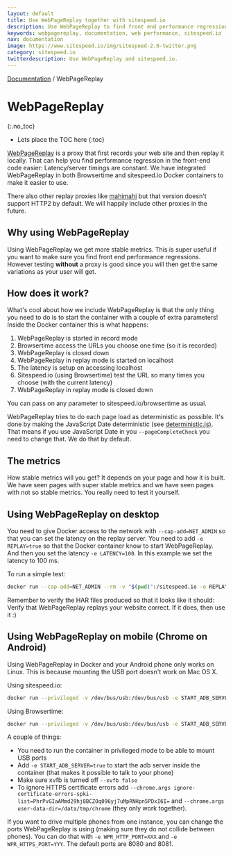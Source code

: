 ```yaml
---
layout: default
title: Use WebPageReplay together with sitespeed.io
description: Use WebPageReplay to find front end performance regressions.
keywords: webpagereplay, documentation, web performance, sitespeed.io
nav: documentation
image: https://www.sitespeed.io/img/sitespeed-2.0-twitter.png
category: sitespeed.io
twitterdescription: Use WebPageReplay and sitespeed.io.
---
```


[Documentation]({{site.baseurl}}/documentation/sitespeed.io/) / WebPageReplay

# WebPageReplay
{:.no_toc}

* Lets place the TOC here
{:toc}

[WebPageReplay](https://github.com/catapult-project/catapult/blob/master/web_page_replay_go/README.md) is a proxy that first records your web site and then replay it locally. That can help you find performance regression in the front-end code easier: Latency/server timings are constant. We have integrated WebPageReplay in both Browsertime and sitespeed.io Docker containers to make it easier to use.

There also other replay proxies like [mahimahi](http://mahimahi.mit.edu/) but that version doesn't support HTTP2 by default. We will happily include other proxies in the future.

## Why using WebPageReplay

Using WebPageReplay we get more stable metrics. This is super useful if you want to make sure you find front end performance regressions. However testing **without** a proxy is good since you will then get the same variations as your user will get.

## How does it work?

What's cool about how we include WebPageReplay is that the only thing you need to do is to start the container with a couple of extra parameters! Inside the Docker container this is what happens:

1. WebPageReplay is started in record mode
2. Browsertime access the URLs you choose one time (so it is recorded)
3. WebPageReplay is closed down
4. WebPageReplay in replay mode is started on localhost
5. The latency is setup on accessing localhost
6. Sitespeed.io (using Browsertime) test the URL so many times you choose (with the current latency)
7. WebPageReplay in replay mode is closed down

You can pass on any parameter to sitespeed.io/browsertime as usual.

WebPageReplay tries to do each page load as deterministic as possible. It's done by making the JavaScript Date deterministic (see [deterministic.js)](https://github.com/sitespeedio/sitespeed.io/blob/master/docker/webpagereplay/deterministic.js). That means if you use JavaScript Date in you `--pageCompleteCheck` you need to change that. We do that by default.

## The metrics

How stable metrics will you get? It depends on your page and how it is built. We have seen pages with super stable metrics and we have seen pages with not so stable metrics. You really need to test it yourself.

## Using WebPageReplay on desktop

You need to give Docker access to the network with `--cap-add=NET_ADMIN` so that you can set the latency on the replay server. You need to add `-e REPLAY=true` so that the Docker container know to start WebPageReplay. And then you set the latency `-e LATENCY=100`. In this example we set the latency to 100 ms.

To run a simple test:

```bash
docker run --cap-add=NET_ADMIN --rm -v "$(pwd)":/sitespeed.io -e REPLAY=true -e LATENCY=100 sitespeedio/sitespeed.io:{% include version/sitespeed.io.txt %} -n 5 -b chrome https://en.wikipedia.org/wiki/Barack_Obama
```

Remember to verify the HAR files produced so that it looks like it should: Verify that WebPageReplay replays your website correct. If it does, then use it :)

## Using WebPageReplay on mobile (Chrome on Android)

Using WebPageReplay in Docker and your Android phone only works on Linux. This is because mounting the USB port doesn't work on Mac OS X.

Using sitespeed.io:

```bash
docker run --privileged -v /dev/bus/usb:/dev/bus/usb -e START_ADB_SERVER=true --cap-add=NET_ADMIN --shm-size=1g --rm -v "$(pwd)":/sitespeed.io -e REPLAY=true -e LATENCY=100 sitespeedio/sitespeed.io:{% include version/sitespeed.io.txt %} https://en.m.wikipedia.org/wiki/Barack_Obama --browsertime.chrome.android.package com.android.chrome --browsertime.xvfb false --browsertime.chrome.args ignore-certificate-errors-spki-list=PhrPvGIaAMmd29hj8BCZOq096yj7uMpRNHpn5PDxI6I= --browsertime.chrome.args user-data-dir=/data/tmp/chrome -n 11
```

Using Browsertime:

```bash
docker run --privileged -v /dev/bus/usb:/dev/bus/usb -e START_ADB_SERVER=true --cap-add=NET_ADMIN --shm-size=1g --rm -v "$(pwd)":/browsertime -e REPLAY=true -e LATENCY=100 sitespeedio/browsertime:{% include version/browsertime.txt %} https://en.m.wikipedia.org/wiki/Barack_Obama --chrome.android.package com.android.chrome --xvfb false --chrome.args ignore-certificate-errors-spki-list=PhrPvGIaAMmd29hj8BCZOq096yj7uMpRNHpn5PDxI6I= --chrome.args user-data-dir=/data/tmp/chrome -n 11
```

A couple of things:

- You need to run the container in privileged mode to be able to mount USB ports
- Add `-e START_ADB_SERVER=true` to start the adb server inside the container (that makes it possible to talk to your phone)
- Make sure xvfb is turned off `--xvfb false`
- To ignore HTTPS certificate errors add `--chrome.args ignore-certificate-errors-spki-list=PhrPvGIaAMmd29hj8BCZOq096yj7uMpRNHpn5PDxI6I=` and `--chrome.args user-data-dir=/data/tmp/chrome` (they only work together).

If you want to drive multiple phones from one instance, you can change the ports WebPageReplay is using (making sure they do not collide between phones). You can do that with
`-e WPR_HTTP_PORT=XXX` and `-e WPR_HTTPS_PORT=YYY`. The default ports are 8080 and 8081.
